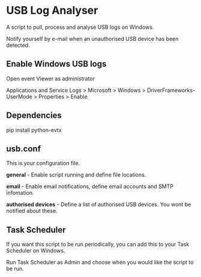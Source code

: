 # USB Log Analyser

A script to pull, process and analyse USB logs on Windows.

Notify yourself by e-mail when an unauthorised USB device has been detected.

## Enable Windows USB logs

Open event Viewer as administrator

Applications and Service Logs > Microsoft > Windows > DriverFrameworks-UserMode > Properties > Enable

## Dependencies

pip install python-evtx

## usb.conf

This is your configuration file.

**general** - Enable script running and define file locations.

**email** - Enable email notifications, define email accounts and SMTP infomation.

**authorised devices** - Define a list of authorised USB devices. You wont be notified about these.

## Task Scheduler

If you want this script to be run periodically, you can add this to your Task Scheduler on Windows.

Run Task Scheduler as Admin and choose when you would like the script to be run. 

